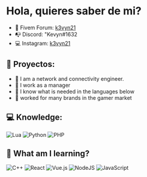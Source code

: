 # Hola, quieres saber de mi?

- 🧿 Fivem Forum: <a href="https://forum.cfx.re/u/k3vyn21">k3vyn21</a>
- 📭 Discord: "Kevyn#1632
- 💻 Instagram: <a href="https://www.instagram.com/k3vyn22/">k3vyn21</a>

## 🔐 Proyectos:

- 📍 I am a network and connectivity engineer.
- 📍 I work as a manager
- 📍 I know what is needed in the languages below
- 📍 worked for many brands in the gamer market



## 💻 Knowledge:

![Lua](https://img.shields.io/badge/lua-%232C2D72.svg?style=for-the-badge&logo=lua&logoColor=white)
![Python](https://img.shields.io/badge/python-3670A0?style=for-the-badge&logo=python&logoColor=ffdd54)
![PHP](https://img.shields.io/badge/php-%23777BB4.svg?style=for-the-badge&logo=php&logoColor=white)

## 🎈 What am I learning?
![C++](https://img.shields.io/badge/c++-%2300599C.svg?style=for-the-badge&logo=c%2B%2B&logoColor=white)
![React](https://img.shields.io/badge/react-%2320232a.svg?style=for-the-badge&logo=react&logoColor=%2361DAFB)
![Vue.js](https://img.shields.io/badge/vuejs-%2335495e.svg?style=for-the-badge&logo=vuedotjs&logoColor=%234FC08D)
![NodeJS](https://img.shields.io/badge/node.js-6DA55F?style=for-the-badge&logo=node.js&logoColor=white)
![JavaScript](https://img.shields.io/badge/javascript-%23323330.svg?style=for-the-badge&logo=javascript&logoColor=%23F7DF1E)
